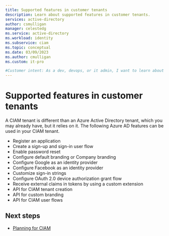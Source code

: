 ```yaml
---
title: Supported features in customer tenants
description: Learn about supported features in customer tenants.
services: active-directory
author: csmulligan
manager: celestedg
ms.service: active-directory
ms.workload: identity
ms.subservice: ciam
ms.topic: conceptual
ms.date: 03/09/2023
ms.author: cmulligan
ms.custom: it-pro

#Customer intent: As a dev, devops, or it admin, I want to learn about features supported in a CIAM tenant. 
---
```

<!--   The content is mostly copied from https://learn.microsoft.com/en-us/azure/active-directory-b2c/supported-azure-ad-features. For now the text  is used as a placeholder in the release branch, until further notice. -->

# Supported features in customer tenants

A CIAM tenant is different than an Azure Active Directory tenant, which you may already have, but it relies on it. The following Azure AD features can be used in your CIAM tenant.

- Register an application
- Create a sign-up and sign-in user flow
- Enable password reset	
- Configure default branding or Company branding
- Configure Google as an identity provider	
- Configure Facebook as an identity provider	
- Customize sign-in strings	
- Configure OAuth 2.0 device authorization grant flow	
- Receive external claims in tokens by using a custom extension
- API for CIAM tenant creation		
- API for custom branding	
- API for CIAM user flows

## Next steps
- [Planning for CIAM](concept-planning-your-solution.md)

